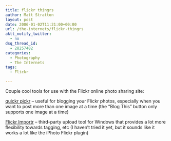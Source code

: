 ```yaml
---
title: flickr thingrs
author: Matt Stratton
layout: post
date: 2006-01-02T11:21:00+00:00
url: /the-internets/flickr-thingrs
aktt_notify_twitter:
  - no
dsq_thread_id:
  - 28257482
categories:
  - Photography
  - The Internets
tags:
  - Flickr

---
```

Couple cool tools for use with the Flickr online photo sharing site:

[quickr pickr][1] &#8211; useful for blogging your Flickr photos, especially when you want to post more than one image at a time (the &#8220;Blog This&#8221; button only supports one image at a time)

[Flickr Importr][2] &#8211; third-party upload tool for Windows that provides a lot more flexibility towards tagging, etc (I haven&#8217;t tried it yet, but it sounds like it works a lot like the iPhoto Flickr plugin)

 [1]: https://www.quickrpickr.com/
 [2]: https://flickrimportr.blogspot.com/